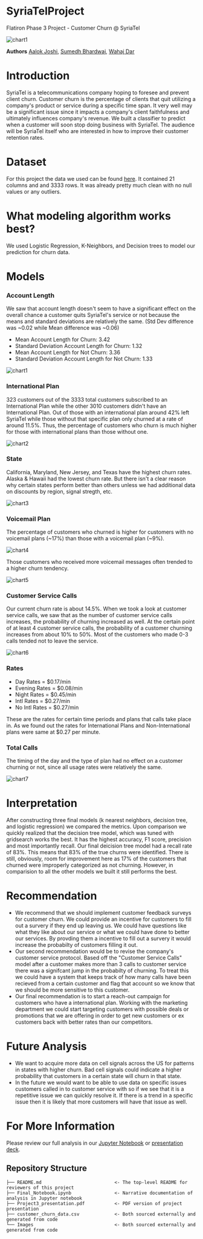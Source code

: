 # SyriaTelProject
Flatiron Phase 3 Project - Customer Churn @ SyriaTel 


![chart1](./Images/syria.png)

**Authors**
[Aalok Joshi](https://www.linkedin.com/in/aalokjoshi113/), [Sumedh Bhardwaj](https://www.linkedin.com/in/sumedh-bhardwaj-932767202/), [Wahaj Dar](https://www.linkedin.com/in/wahaj-dar-/)

# Introduction

SyriaTel is a telecommunications company hoping to foresee and prevent client churn. Customer churn is the percentage of clients that quit utilizing a company's product or service during a specific time span. It very well may be a significant issue since it impacts a company's client faithfulness and ultimately influences company's revenue.
We built a classifier to predict when a customer will soon stop doing business with SyriaTel. The audience will be SyriaTel itself who are interested in how to improve their customer retention rates.

# Dataset
For this project the data we used can be found [here](https://www.kaggle.com/becksddf/churn-in-telecoms-dataset). It contained 21 columns and and 3333 rows. It was already pretty much clean with no null values or any outliers.

# What modeling algorithm works best?

We used Logistic Regression, K-Neighbors, and Decision trees to model our prediction for churn data.

# Models

### Account Length

We saw that account length doesn't seem to have a significant effect on the overall chance a customer quits SyriaTel's service or not because the means and standard deviations are relatively the same. (Std Dev difference was ~0.02 while Mean difference was ~0.06)
- Mean Account Length for Churn: 3.42
- Standard Deviation Account Length for Churn: 1.32
- Mean Account Length for Not Churn: 3.36
- Standard Deviation Account Length for Not Churn: 1.33

![chart1](./Images/AccountLength.jpg)

### International Plan
323 customers out of the 3333 total customers subscribed to an International Plan while the other 3010 customers didn't have an International Plan. Out of those with an international plan around 42% left SyriaTel while those without that specific plan only churned at a rate of around 11.5%. Thus, the percentage of customers who churn is much higher for those with international plans than those without one.

![chart2](./Images/Internationalchurn.jpg)

### State
California, Maryland, New Jersey, and Texas have the highest churn rates. Alaska & Hawaii had the lowest churn rate. But there isn't a clear reason why certain states perform better than others unless we had additional data on discounts by region, signal stregth, etc.

![chart3](./Images/ChurnState.jpg)

### Voicemail Plan
The percentage of customers who churned is higher for customers with no voicemail plans (~17%) than those with a voicemail plan (~9%). 

![chart4](./Images/Voicemailchurnfinal.jpg)

Those customers who received more voicemail messages often trended to a higher churn tendency.

![chart5](./Images/VoiceMailmessages.jpg)

### Customer Service Calls
Our current churn rate is about 14.5%. When we took a look at customer service calls, we saw that as the number of customer service calls increases, the probability of churning increased as well. At the certain point of at least 4 customer service calls, the probability of a customer churning increases from about 10% to 50%. Most of the customers who made 0-3 calls tended not to leave the service.

![chart6](./Images/CustomerService.jpg)

### Rates 
- Day Rates = $0.17/min
- Evening Rates = $0.08/min
- Night Rates = $0.45/min
- Intl Rates = $0.27/min
- No Intl Rates = $0.27/min

These are the rates for certain time periods and plans that calls take place in. As we found out the rates for International Plans and Non-International plans were same at $0.27 per minute.

### Total Calls
The timing of the day and the type of plan had no effect on a customer churning or not, since all usage rates were relatively the same.

![chart7](./Images/TotalCalls.jpg)

# Interpretation
  After constructing three final models (k nearest neighbors, decision tree, and logistic regression) we compared the metrics. Upon comparison we quickly realized that the decision tree model, which was tuned with gridsearch works the best. It has the highest accuracy, F1 score, precision and most importantly recall. Our final deicision tree model had a recall rate of 83%. This means that 83% of the true churns were identified. There is still, obviously, room for improvement here as 17% of the customers that churned were improperly categorized as not churning. However, in comparision to all the other models we built it still performs the best.


# Recommendation
- We recommend that we should implement customer feedback surveys for customer churn. We could provide an incentive for customers to fill out a survery if they end up leaving us. We could have questions like what they like about our service or what we could have done to better our services. By provding them a incentive to fill out a survery it would increase the probabilty of customers filling it out. 
- Our second recommendation would be to revise the company's customer service protocol. Based off the "Customer Service Calls" model after a customer makes more than 3 calls to customer service there was a signifcant jump in the probabilty of churning. To treat this we could have a system that keeps track of how many calls have been recieved from a certain customer and flag that account so we know that we should be more sensitive to this customer.    
- Our final recommendation is to start a reach-out campaign for customers who have a international plan. Working with the marketing department we could start targeting customers with possible deals or promotions that we are offering in order to get new customers or ex customers back with better rates than our competitors. 

# Future Analysis
- We want to acquire more data on cell signals across the US for patterns in states with higher churn. Bad cell signals could indicate a higher probability that customers in a certain state will churn in that state. 
- In the future we would want to be able to use data on specific issues customers called in to customer service with so if we see that it is a repetitive issue we can quickly resolve it. If there is a trend in a specific issue then it is likely that more customers will have that issue as well.  

# For More Information
Please review our full analysis in our [Jupyter Notebook](./Final_Notebook.ipynb) or [presentation deck](./Project3_Presentation.pdf).

## Repository Structure
```
├── README.md                           <- The top-level README for reviewers of this project
├── Final_Notebook.ipynb                <- Narrative documentation of analysis in Jupyter notebook
├── Project3_presentation.pdf           <- PDF version of project presentation
├── customer_churn_data.csv             <- Both sourced externally and generated from code
└── Images                              <- Both sourced externally and generated from code

